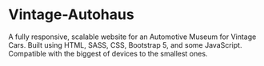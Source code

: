 # Vintage-Autohaus
A fully responsive, scalable website for an Automotive Museum for Vintage Cars. Built using HTML, SASS, CSS, Bootstrap 5, and some JavaScript. Compatible with the biggest of devices to the smallest ones.
